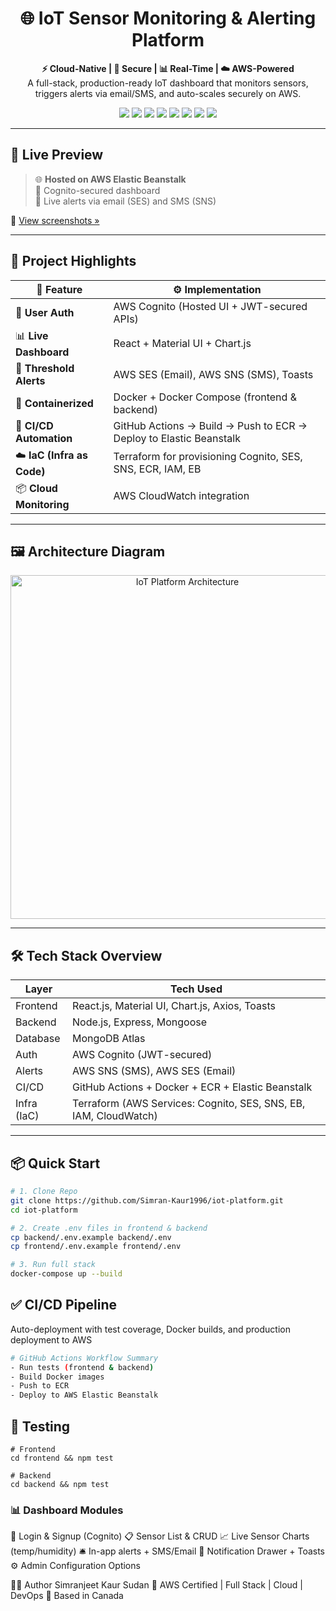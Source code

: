 <h1 align="center">🌐 IoT Sensor Monitoring & Alerting Platform</h1>

<p align="center">
  <b>⚡ Cloud-Native | 🔐 Secure | 📊 Real-Time | ☁️ AWS-Powered</b><br/>
  A full-stack, production-ready IoT dashboard that monitors sensors, triggers alerts via email/SMS, and auto-scales securely on AWS.
</p>

<p align="center">
  <img src="https://img.shields.io/badge/Frontend-React-blue?logo=react" />
  <img src="https://img.shields.io/badge/Backend-Node.js-green?logo=node.js" />
  <img src="https://img.shields.io/badge/Database-MongoDB-brightgreen?logo=mongodb" />
  <img src="https://img.shields.io/badge/Auth-AWS Cognito-orange?logo=amazonaws" />
  <img src="https://img.shields.io/badge/Alerting-SNS/SES-yellow?logo=amazonaws" />
  <img src="https://img.shields.io/badge/CI/CD-GitHub Actions-blue?logo=githubactions" />
  <img src="https://img.shields.io/badge/Infra-Terraform-purple?logo=terraform" />
  <img src="https://img.shields.io/badge/Deployed-AWS Elastic Beanstalk-ff9900?logo=amazonaws" />
</p>

---

## 🚀 Live Preview

> 🌐 **Hosted on AWS Elastic Beanstalk**  
> 🔐 Cognito-secured dashboard  
> 📩 Live alerts via email (SES) and SMS (SNS)

📸 [View screenshots »](./screenshots)

---

## 🧠 Project Highlights

| 🌟 Feature                   | ⚙️ Implementation                                                                 |
|-----------------------------|-----------------------------------------------------------------------------------|
| 🔐 **User Auth**             | AWS Cognito (Hosted UI + JWT-secured APIs)                                       |
| 📊 **Live Dashboard**        | React + Material UI + Chart.js                                                   |
| 📨 **Threshold Alerts**      | AWS SES (Email), AWS SNS (SMS), Toasts                                          |
| 🐳 **Containerized**         | Docker + Docker Compose (frontend & backend)                                     |
| 🔁 **CI/CD Automation**      | GitHub Actions → Build → Push to ECR → Deploy to Elastic Beanstalk              |
| ☁️ **IaC (Infra as Code)**   | Terraform for provisioning Cognito, SES, SNS, ECR, IAM, EB                      |
| 📦 **Cloud Monitoring**      | AWS CloudWatch integration                                                       |

---

## 🖼️ Architecture Diagram

<p align="center">
  <img src="https://sdmntprsouthcentralus.oaiusercontent.com/files/00000000-097c-61f7-ac87-9ef2aad295f8/raw?se=2025-07-22T19%3A12%3A36Z&sp=r&sv=2024-08-04&sr=b&scid=13997fdf-eae5-5a81-9d37-4a12c5816152&skoid=71e8fa5c-90a9-4c17-827b-14c3005164d6&sktid=a48cca56-e6da-484e-a814-9c849652bcb3&skt=2025-07-21T23%3A21%3A10Z&ske=2025-07-22T23%3A21%3A10Z&sks=b&skv=2024-08-04&sig=sxd/QZCshxg1SUVXJLaCQCRgWc6cCZltRqjyDzpWWnM%3D" width="550" alt="IoT Platform Architecture">
</p>

---

## 🛠️ Tech Stack Overview

| Layer       | Tech Used                                                                 |
|-------------|---------------------------------------------------------------------------|
| Frontend    | React.js, Material UI, Chart.js, Axios, Toasts                            |
| Backend     | Node.js, Express, Mongoose                                                |
| Database    | MongoDB Atlas                                                             |
| Auth        | AWS Cognito (JWT-secured)                                                 |
| Alerts      | AWS SNS (SMS), AWS SES (Email)                                            |
| CI/CD       | GitHub Actions + Docker + ECR + Elastic Beanstalk                         |
| Infra (IaC) | Terraform (AWS Services: Cognito, SES, SNS, EB, IAM, CloudWatch)          |

---

## 📦 Quick Start

```bash
# 1. Clone Repo
git clone https://github.com/Simran-Kaur1996/iot-platform.git
cd iot-platform

# 2. Create .env files in frontend & backend
cp backend/.env.example backend/.env
cp frontend/.env.example frontend/.env

# 3. Run full stack
docker-compose up --build
```
## ✅ CI/CD Pipeline
Auto-deployment with test coverage, Docker builds, and production deployment to AWS
```bash
# GitHub Actions Workflow Summary
- Run tests (frontend & backend)
- Build Docker images
- Push to ECR
- Deploy to AWS Elastic Beanstalk
```
## 🧪 Testing
```
# Frontend
cd frontend && npm test

# Backend
cd backend && npm test
```

### 📊 Dashboard Modules
🔐 Login & Signup (Cognito)
📋 Sensor List & CRUD
📈 Live Sensor Charts (temp/humidity)
🛎️ In-app alerts + SMS/Email
🧾 Notification Drawer + Toasts
⚙️ Admin Configuration Options

👩‍💻 Author
Simranjeet Kaur Sudan
🚀 AWS Certified | Full Stack | Cloud | DevOps
📍 Based in Canada


